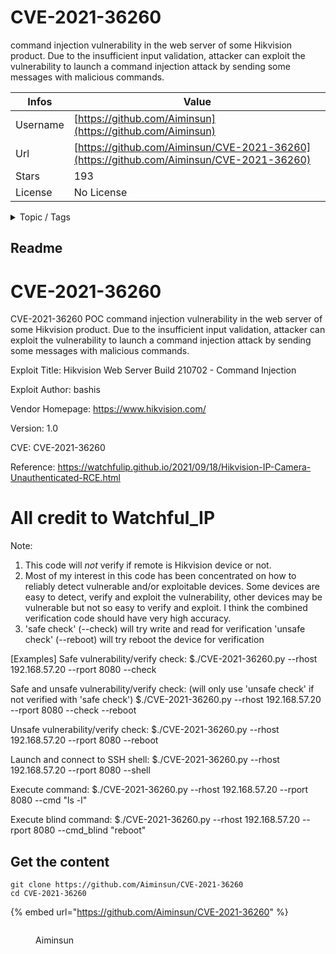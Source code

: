 # CVE-2021-36260

command injection vulnerability in the web server of some Hikvision product. Due to the insufficient input validation, attacker can exploit the vulnerability to launch a command injection attack by sending some messages with malicious commands.

| Infos    | Value                                                              |
| -------- | -------------------------------------------------------------------|
| Username | [https://github.com/Aiminsun](https://github.com/Aiminsun) |
| Url      | [https://github.com/Aiminsun/CVE-2021-36260](https://github.com/Aiminsun/CVE-2021-36260)                                               |
| Stars    | 193                                                          |
| License  | No License                                                        |

<details>

<summary>Topic / Tags</summary>



</details>

## Readme

# CVE-2021-36260
CVE-2021-36260 POC command injection vulnerability in the web server of some Hikvision product. Due to the insufficient input validation, attacker can exploit the vulnerability to launch a command injection attack by sending some messages with malicious commands.

Exploit Title: Hikvision Web Server Build 210702 - Command Injection

Exploit Author: bashis

Vendor Homepage: https://www.hikvision.com/

Version: 1.0

CVE: CVE-2021-36260

Reference: https://watchfulip.github.io/2021/09/18/Hikvision-IP-Camera-Unauthenticated-RCE.html

# All credit to Watchful_IP


Note:
1)  This code will _not_ verify if remote is Hikvision device or not.
2)  Most of my interest in this code has been concentrated on how to
    reliably detect vulnerable and/or exploitable devices.
    Some devices are easy to detect, verify and exploit the vulnerability,
    other devices may be vulnerable but not so easy to verify and exploit.
    I think the combined verification code should have very high accuracy.
3)  'safe check' (--check) will try write and read for verification
    'unsafe check' (--reboot) will try reboot the device for verification

[Examples]
Safe vulnerability/verify check:
    $./CVE-2021-36260.py --rhost 192.168.57.20 --rport 8080 --check

Safe and unsafe vulnerability/verify check:
(will only use 'unsafe check' if not verified with 'safe check')
    $./CVE-2021-36260.py --rhost 192.168.57.20 --rport 8080 --check --reboot

Unsafe vulnerability/verify check:
    $./CVE-2021-36260.py --rhost 192.168.57.20 --rport 8080 --reboot

Launch and connect to SSH shell:
    $./CVE-2021-36260.py --rhost 192.168.57.20 --rport 8080 --shell

Execute command:
    $./CVE-2021-36260.py --rhost 192.168.57.20 --rport 8080 --cmd "ls -l"

Execute blind command:
    $./CVE-2021-36260.py --rhost 192.168.57.20 --rport 8080 --cmd_blind "reboot"




## Get the content

```
git clone https://github.com/Aiminsun/CVE-2021-36260
cd CVE-2021-36260
```

{% embed url="https://github.com/Aiminsun/CVE-2021-36260" %}

<figure><img src="https://avatars.githubusercontent.com/u/58260225?v=4" alt=""><figcaption><p>Aiminsun</p></figcaption></figure>
